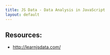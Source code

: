 ```yaml
---
title: JS Data - Data Analysis in JavaScript 
layout: default
---
```


## Resources:

* http://learnjsdata.com/


